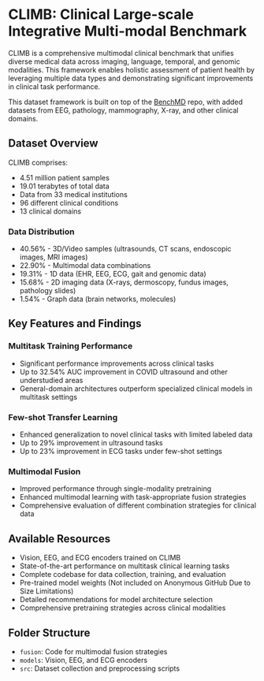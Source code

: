 # CLIMB: Clinical Large-scale Integrative Multi-modal Benchmark

CLIMB is a comprehensive multimodal clinical benchmark that unifies diverse medical data across imaging, language, temporal, and genomic modalities. This framework enables holistic assessment of patient health by leveraging multiple data types and demonstrating significant improvements in clinical task performance.

This dataset framework is built on top of the [BenchMD](https://github.com/rajpurkarlab/BenchMD) repo, with added datasets from EEG, pathology, mammography, X-ray, and other clinical domains.

## Dataset Overview

CLIMB comprises:
- 4.51 million patient samples
- 19.01 terabytes of total data
- Data from 33 medical institutions
- 96 different clinical conditions
- 13 clinical domains

### Data Distribution

- 40.56% - 3D/Video samples (ultrasounds, CT scans, endoscopic images, MRI images)
- 22.90% - Multimodal data combinations
- 19.31% - 1D data (EHR, EEG, ECG, gait and genomic data)
- 15.68% - 2D imaging data (X-rays, dermoscopy, fundus images, pathology slides)
- 1.54% - Graph data (brain networks, molecules)

## Key Features and Findings

### Multitask Training Performance
- Significant performance improvements across clinical tasks
- Up to 32.54% AUC improvement in COVID ultrasound and other understudied areas
- General-domain architectures outperform specialized clinical models in multitask settings

### Few-shot Transfer Learning
- Enhanced generalization to novel clinical tasks with limited labeled data
- Up to 29% improvement in ultrasound tasks
- Up to 23% improvement in ECG tasks under few-shot settings

### Multimodal Fusion
- Improved performance through single-modality pretraining
- Enhanced multimodal learning with task-appropriate fusion strategies
- Comprehensive evaluation of different combination strategies for clinical data

## Available Resources

- Vision, EEG, and ECG encoders trained on CLIMB
- State-of-the-art performance on multitask clinical learning tasks
- Complete codebase for data collection, training, and evaluation
- Pre-trained model weights (Not included on Anonymous GitHub Due to Size Limitations)
- Detailed recommendations for model architecture selection
- Comprehensive pretraining strategies across clinical modalities

## Folder Structure

- `fusion`: Code for multimodal fusion strategies
- `models`: Vision, EEG, and ECG encoders
- `src`: Dataset collection and preprocessing scripts
